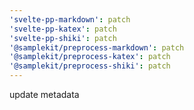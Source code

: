 ```yaml
---
'svelte-pp-markdown': patch
'svelte-pp-katex': patch
'svelte-pp-shiki': patch
'@samplekit/preprocess-markdown': patch
'@samplekit/preprocess-katex': patch
'@samplekit/preprocess-shiki': patch
---
```


update metadata
